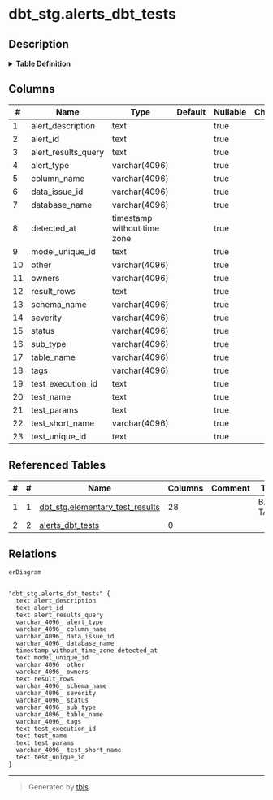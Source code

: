 # dbt_stg.alerts_dbt_tests

## Description

<details>
<summary><strong>Table Definition</strong></summary>

```sql
CREATE VIEW alerts_dbt_tests AS (
 WITH elementary_test_results AS (
         SELECT elementary_test_results.id,
            elementary_test_results.data_issue_id,
            elementary_test_results.test_execution_id,
            elementary_test_results.test_unique_id,
            elementary_test_results.model_unique_id,
            elementary_test_results.invocation_id,
            elementary_test_results.detected_at,
            elementary_test_results.created_at,
            elementary_test_results.database_name,
            elementary_test_results.schema_name,
            elementary_test_results.table_name,
            elementary_test_results.column_name,
            elementary_test_results.test_type,
            elementary_test_results.test_sub_type,
            elementary_test_results.test_results_description,
            elementary_test_results.owners,
            elementary_test_results.tags,
            elementary_test_results.test_results_query,
            elementary_test_results.other,
            elementary_test_results.test_name,
            elementary_test_results.test_params,
            elementary_test_results.severity,
            elementary_test_results.status,
            elementary_test_results.failures,
            elementary_test_results.test_short_name,
            elementary_test_results.test_alias,
            elementary_test_results.result_rows,
            elementary_test_results.failed_row_count
           FROM dbt_stg.elementary_test_results
        ), alerts_dbt_tests AS (
         SELECT elementary_test_results.id AS alert_id,
            elementary_test_results.data_issue_id,
            elementary_test_results.test_execution_id,
            elementary_test_results.test_unique_id,
            elementary_test_results.model_unique_id,
            elementary_test_results.detected_at,
            elementary_test_results.database_name,
            elementary_test_results.schema_name,
            elementary_test_results.table_name,
            elementary_test_results.column_name,
            elementary_test_results.test_type AS alert_type,
            elementary_test_results.test_sub_type AS sub_type,
            elementary_test_results.test_results_description AS alert_description,
            elementary_test_results.owners,
            elementary_test_results.tags,
            elementary_test_results.test_results_query AS alert_results_query,
            elementary_test_results.other,
            elementary_test_results.test_name,
            elementary_test_results.test_short_name,
            elementary_test_results.test_params,
            elementary_test_results.severity,
            elementary_test_results.status,
            elementary_test_results.result_rows
           FROM elementary_test_results
          WHERE (true AND (lower((elementary_test_results.status)::text) <> 'pass'::text) AND (lower((elementary_test_results.status)::text) <> 'skipped'::text) AND ((elementary_test_results.test_type)::text = 'dbt_test'::text))
        )
 SELECT alert_id,
    data_issue_id,
    test_execution_id,
    test_unique_id,
    model_unique_id,
    detected_at,
    database_name,
    schema_name,
    table_name,
    column_name,
    alert_type,
    sub_type,
    alert_description,
    owners,
    tags,
    alert_results_query,
    other,
    test_name,
    test_short_name,
    test_params,
    severity,
    status,
    result_rows
   FROM alerts_dbt_tests
)
```

</details>

## Columns

| #  | Name                | Type                        | Default | Nullable | Children | Parents | Comment |
| -- | ------------------- | --------------------------- | ------- | -------- | -------- | ------- | ------- |
| 1  | alert_description   | text                        |         | true     |          |         |         |
| 2  | alert_id            | text                        |         | true     |          |         |         |
| 3  | alert_results_query | text                        |         | true     |          |         |         |
| 4  | alert_type          | varchar(4096)               |         | true     |          |         |         |
| 5  | column_name         | varchar(4096)               |         | true     |          |         |         |
| 6  | data_issue_id       | varchar(4096)               |         | true     |          |         |         |
| 7  | database_name       | varchar(4096)               |         | true     |          |         |         |
| 8  | detected_at         | timestamp without time zone |         | true     |          |         |         |
| 9  | model_unique_id     | text                        |         | true     |          |         |         |
| 10 | other               | varchar(4096)               |         | true     |          |         |         |
| 11 | owners              | varchar(4096)               |         | true     |          |         |         |
| 12 | result_rows         | text                        |         | true     |          |         |         |
| 13 | schema_name         | varchar(4096)               |         | true     |          |         |         |
| 14 | severity            | varchar(4096)               |         | true     |          |         |         |
| 15 | status              | varchar(4096)               |         | true     |          |         |         |
| 16 | sub_type            | varchar(4096)               |         | true     |          |         |         |
| 17 | table_name          | varchar(4096)               |         | true     |          |         |         |
| 18 | tags                | varchar(4096)               |         | true     |          |         |         |
| 19 | test_execution_id   | text                        |         | true     |          |         |         |
| 20 | test_name           | text                        |         | true     |          |         |         |
| 21 | test_params         | text                        |         | true     |          |         |         |
| 22 | test_short_name     | varchar(4096)               |         | true     |          |         |         |
| 23 | test_unique_id      | text                        |         | true     |          |         |         |

## Referenced Tables

| # | # | Name                                                                  | Columns | Comment | Type       |
| - | - | --------------------------------------------------------------------- | ------- | ------- | ---------- |
| 1 | 1 | [dbt_stg.elementary_test_results](dbt_stg.elementary_test_results.md) | 28      |         | BASE TABLE |
| 2 | 2 | [alerts_dbt_tests](alerts_dbt_tests.md)                               | 0       |         |            |

## Relations

```mermaid
erDiagram


"dbt_stg.alerts_dbt_tests" {
  text alert_description
  text alert_id
  text alert_results_query
  varchar_4096_ alert_type
  varchar_4096_ column_name
  varchar_4096_ data_issue_id
  varchar_4096_ database_name
  timestamp_without_time_zone detected_at
  text model_unique_id
  varchar_4096_ other
  varchar_4096_ owners
  text result_rows
  varchar_4096_ schema_name
  varchar_4096_ severity
  varchar_4096_ status
  varchar_4096_ sub_type
  varchar_4096_ table_name
  varchar_4096_ tags
  text test_execution_id
  text test_name
  text test_params
  varchar_4096_ test_short_name
  text test_unique_id
}
```

---

> Generated by [tbls](https://github.com/k1LoW/tbls)
